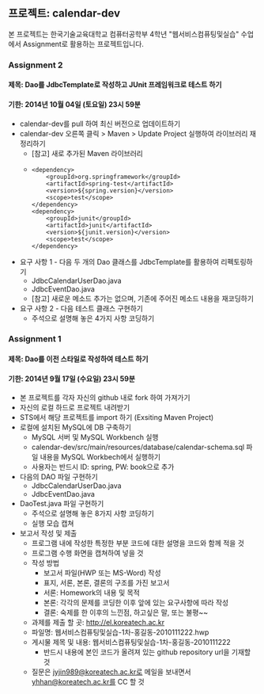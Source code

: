 ## 프로젝트: calendar-dev
본 프로젝트는 한국기술교육대학교 컴퓨터공학부 4학년 "웹서비스컴퓨팅및실습" 수업에서 Assignment로 활용하는 프로젝트입니다. 

### Assignment 2
#### 제목: Dao를 JdbcTemplate로 작성하고 JUnit 프레임워크로 테스트 하기
#### 기한: 2014년 10월 04일 (토요일) 23시 59분 
- calendar-dev를 pull 하여 최신 버전으로 업데이트하기
- calendar-dev 오른쪽 클릭 > Maven > Update Project 실행하여 라이브러리 재정리하기
  - [참고] 새로 추가된 Maven 라이브러리
  - ```
    <dependency>
		<groupId>org.springframework</groupId>
		<artifactId>spring-test</artifactId>
		<version>${spring.version}</version>
		<scope>test</scope>
	</dependency>
	<dependency>
		<groupId>junit</groupId>
		<artifactId>junit</artifactId>
		<version>${junit.version}</version>
		<scope>test</scope>
	</dependency>
    ```
- 요구 사항 1 - 다음 두 개의 Dao 클래스를 JdbcTemplate를 활용하여 리펙토링하기
  - JdbcCalendarUserDao.java
  - JdbcEventDao.java
  - [참고] 새로운 메소드 추가는 없으며, 기존에 주어진 메소드 내용을 재코딩하기
- 요구 사항 2 - 다음 테스트 클래스 구현하기 
  - 주석으로 설명해 놓은 4가지 사항 코딩하기 
  

### Assignment 1
#### 제목: Dao를 이전 스타일로 작성하여 테스트 하기
#### 기한: 2014년 9월 17일 (수요일) 23시 59분 
- 본 프로젝트를 각자 자신의 github 내로 fork 하여 가져가기
- 자신의 로컬 하드로 프로젝트 내려받기 
- STS에서 해당 프로젝트를 import 하기 (Exsiting Maven Project)
- 로컬에 설치된 MySQL에 DB 구축하기
  - MySQL 서버 및 MySQL Workbench 실행
  - calendar-dev/src/main/resources/database/calendar-schema.sql 파일 내용을 MySQL Workbech에서 실행하기
  - 사용자는 반드시 ID: spring, PW: book으로 추가
- 다음의 DAO 파일 구현하기
  - JdbcCalendarUserDao.java
  - JdbcEventDao.java
- DaoTest.java 파일 구현하기
  - 주석으로 설명해 놓은 8가지 사항 코딩하기
  - 실행 모습 캡쳐
- 보고서 작성 및 제출
  - 프로그램 내에 작성한 특정한 부분 코드에 대한 설명을 코드와 함께 적을 것
  - 프로그램 수행 화면을 캡쳐하여 넣을 것
  - 작성 방법
    - 보고서 파일(HWP 또는 MS-Word) 작성
    - 표지, 서론, 본론, 결론의 구조를 가진 보고서
    - 서론: Homework의 내용 및 목적
    - 본론: 각각의 문제를 코딩한 이후 앞에 있는 요구사항에 따라 작성
    - 결론: 숙제를 한 이후의 느낀점, 하고싶은 말, 또는 불평~~
  - 과제를 제출 할 곳: http://el.koreatech.ac.kr 
  - 파일명: 웹서비스컴퓨팅및실습-1차-홍길동-2010111222.hwp
  - 게시물 제목 및 내용: 웹서비스컴퓨팅및실습-1차-홍길동-2010111222
    - 반드시 내용에 본인 코드가 올려져 있는 github repository url을 기재할 것
  - 질문은 jyjin989@koreatech.ac.kr로 메일을 보내면서 yhhan@koreatech.ac.kr를 CC 할 것


